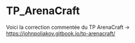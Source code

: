# TP_ArenaCraft

Voici la correction commentée du TP ArenaCraft -> https://johnpoliakov.gitbook.io/tp-arenacraft/
